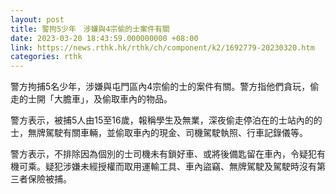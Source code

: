 ```yaml
---
layout: post
title: 警拘5少年　涉嫌與4宗偷的士案件有關
date: 2023-03-20 18:43:59.000000000 +08:00
link: https://news.rthk.hk/rthk/ch/component/k2/1692779-20230320.htm
categories: rthk
---
```


警方拘捕5名少年，涉嫌與屯門區內4宗偷的士的案件有關。警方指他們貪玩，偷走的士開「大膽車」，及偷取車內的物品。

警方表示，被捕5人由15至16歲，報稱學生及無業，深夜偷走停泊在的士站內的的士，無牌駕駛有關車輛，並偷取車內的現金、司機駕駛執照、行車記錄儀等。

警方表示，不排除因為個別的士司機未有鎖好車、或將後備匙留在車內，令疑犯有機可乘。疑犯涉嫌未經授權而取用運輸工具、車內盜竊、無牌駕駛及駕駛時沒有第三者保險被捕。
